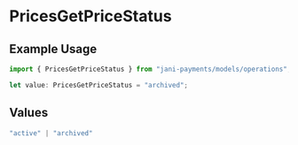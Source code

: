 # PricesGetPriceStatus

## Example Usage

```typescript
import { PricesGetPriceStatus } from "jani-payments/models/operations";

let value: PricesGetPriceStatus = "archived";
```

## Values

```typescript
"active" | "archived"
```
